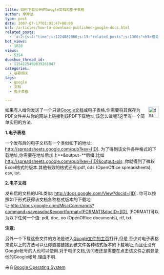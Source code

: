 ```yaml
---
title: 如何下载公开的Google文档和电子表格
author: 摩摩诘
type: post
date: 2007-07-17T01:01:47+00:00
url: /articles/how-to-download-published-google-docs.html
related_posts:
  - 'a:2:{s:4:"time";i:1224882060;s:13:"related_posts";s:1360:"<h3>相关日志</h3><ul class="related_post"><li><a href="http://www.digglife.cn/articles/customize-gmail-signature.html" title="Gmail技巧:让你的签名绚起来">Gmail技巧:让你的签名绚起来</a></li><li><a href="http://www.digglife.cn/articles/add-google-toolbar-functions-firefox3.html" title="给Firefox 3添加Google Toolbar的功能">给Firefox 3添加Google Toolbar的功能</a></li><li><a href="http://www.digglife.cn/articles/clean-up-desktop-improve-productivity-2.html" title="彻底清空桌面,让启动程序更加高效Part.2">彻底清空桌面,让启动程序更加高效Part.2</a></li><li><a href="http://www.digglife.cn/articles/clean-up-desktop-improve-productivity-1.html" title="彻底清空桌面,让启动程序更加高效Part.1">彻底清空桌面,让启动程序更加高效Part.1</a></li><li><a href="http://www.digglife.cn/articles/google-apps-firefox-sidebar.html" title="集装:在Firefox侧边栏载入Google应用">集装:在Firefox侧边栏载入Google应用</a></li><li><a href="http://www.digglife.cn/articles/google-android-sdk.html" title="[视频+截图]Google发布Android SDK">[视频+截图]Google发布Android SDK</a></li><li><a href="http://www.digglife.cn/articles/popular-feeds-in-google-reader.html" title="Google Reader中文版里的推荐Feeds">Google Reader中文版里的推荐Feeds</a></li></ul>";}'
bot_views:
  - 1828
views:
  - 5354
duoshuo_thread_id:
  - 1154125469839261847
categories:
  - 谷歌相关
tags:
  - google
  - 文档
  - 电子表格

---
```

<a atomicselection="true" href="https://www.digglife.net/wp-content/uploads/3/379/2007/07/dns.gif"><img align="right" width="35" src="https://www.digglife.net/wp-content/uploads/3/379/2007/07/dns-thumb.gif" alt="dns" height="35" /></a> 如果有人给你发送了一个只读[Google文档][1]或电子表格,你需要将其保存为PDF文件并从你的网站上链接到该PDF下载地址,该怎么做呢?这里有一个简单实用的方法.

**1.电子表格**

一个发布后的电子文档有一个类似如下的地址: <u>http://spreadsheets.google.com/pub?key=[ID]</u>. 为了得到该文件各种格式的下载地址,你需要在地址后加上**&output=**后缀.比如<u>http://spreadsheets.google.com/pub?key=[ID]&output=xls</u> ,你就得到了微软Excel格式的版本.其他有效的格式还有:pdf, ods (OpenOffice spreadsheets), csv, txt.

**2.电子文档**
  
发布后的文档的URL类似: <u>http://docs.google.com/View?docid=[ID]</u>. 你可以按照如下形式获得该文档各种格式版本的下载地址:<u>http://docs.google.com/MiscCommands?command=saveasdoc&exportformat=[FORMAT]&docID=[ID]</u>, [FORMAT]可以为以下任何一个值: pdf, doc, oo (OpenOffice documents), rtf, txt.

**注意:**

另外一个下载这些文件的方法是进入<a target="_blank" href="http://docs.google.com">Google文件的主页</a>打开,但是,至少对电子表格来说以上的方法可以让你直接链接到该文件各种格式版本的下载地址,而且让没有Google帐号的人也可以使用.对于电子文档,访问者还是需要在点击该文件之前登录他的Google帐号.理由不明.

来自[Google Operating System][2]

 [1]: https://www.digglife.net/articles/dictionary-in-google-docs.html
 [2]: http://googlesystem.blogspot.com/
